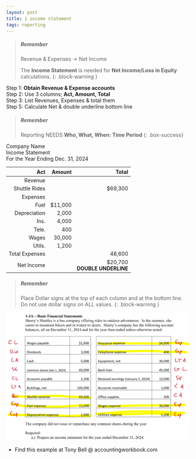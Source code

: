 ```yaml
---
layout: post
title: 1 income statement
tags: reporting
---
```



> ##### Remember
>
> Revenue & Expenses -> Net Income
>
> The **Income Statement** is needed for **Net Income/Loss in Equity** calculations.
{: .block-warning }


Step 1: **Obtain Revenue & Expense accounts**     
Step 2: Use 3 columns; **Act, Amount, Total**   
Step 3: List Revenues, Expenses & total them      
Step 5: Calculate Net & double underline bottom line   

> ##### Remember
>
> Reporting NEEDS **Who, What, When: Time Period**
{: .box-success}

Company Name   
Income Statement   
For the Year Ending Dec. 31, 2024

| Act | Amount | Total |
|----:|-------:|------:|
| Revenue | | |
| Shuttle Rides | | $69,300 |
| Expenses | | |
| Fuel | $11,000 | |
| Depreciation | 2,000 | |
| Ins. | 4,000 | |
| Tele. | 400 | |
| Wages | 30,000 | |
| Utils. | 1,200 | |
| Total Expenses | | 48,600 |
| Net Income | | $20,700 <br> **DOUBLE UNDERLINE** |


> ##### Remember
>
> Place Dollar signs at the top of each column and at the bottom line. Do not use dollar signs on ALL values.
{: .block-warning }


![Example Income Statement](/assets/tony-bell/prepare-income-statement.png)

- Find this example at Tony Bell @ accountingworkbook.com
